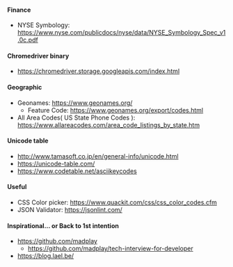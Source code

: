 #### Finance
* NYSE Symbology: https://www.nyse.com/publicdocs/nyse/data/NYSE_Symbology_Spec_v1.0c.pdf

#### Chromedriver binary
* https://chromedriver.storage.googleapis.com/index.html

#### Geographic
* Geonames: https://www.geonames.org/
  * Feature Code: https://www.geonames.org/export/codes.html
* All Area Codes( US State Phone Codes ): https://www.allareacodes.com/area_code_listings_by_state.htm

#### Unicode table
* http://www.tamasoft.co.jp/en/general-info/unicode.html
* https://unicode-table.com/
* https://www.codetable.net/asciikeycodes

#### Useful
* CSS Color picker: https://www.quackit.com/css/css_color_codes.cfm
* JSON Validator: https://jsonlint.com/

#### Inspirational... or Back to 1st intention
* https://github.com/madplay
  * https://github.com/madplay/tech-interview-for-developer
* https://blog.lael.be/
